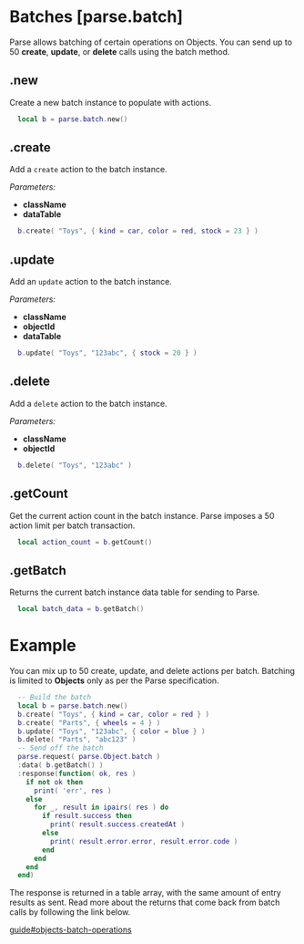 <style>.codehilite{padding-bottom:6px;}</style>

# Batches [parse.batch]

Parse allows batching of certain operations on Objects. You can send up to 50 __create__, __update__, or __delete__ calls using the batch method.

## .new

Create a new batch instance to populate with actions.

```lua
  local b = parse.batch.new()
```

## .create

Add a `create` action to the batch instance.

*Parameters:*

* __className__
* __dataTable__

```lua
  b.create( "Toys", { kind = car, color = red, stock = 23 } )
```

## .update

Add an `update` action to the batch instance.

*Parameters:*

* __className__
* __objectId__
* __dataTable__

```lua
  b.update( "Toys", "123abc", { stock = 20 } )
```

## .delete

Add a `delete` action to the batch instance.

*Parameters:*

* __className__
* __objectId__

```lua
  b.delete( "Toys", "123abc" )
```

## .getCount

Get the current action count in the batch instance. Parse imposes a 50 action limit per batch transaction.

```lua
  local action_count = b.getCount()
```

## .getBatch

Returns the current batch instance data table for sending to Parse.

```lua
  local batch_data = b.getBatch()
```

# Example

You can mix up to 50 create, update, and delete actions per batch. Batching is limited to __Objects__ only as per the Parse specification.

```lua
  -- Build the batch
  local b = parse.batch.new()
  b.create( "Toys", { kind = car, color = red } )
  b.create( "Parts", { wheels = 4 } )
  b.update( "Toys", "123abc", { color = blue } )
  b.delete( "Parts", "abc123" )
  -- Send off the batch
  parse.request( parse.Object.batch )
  :data( b.getBatch() )
  :response(function( ok, res )
    if not ok then
      print( 'err', res )
    else
      for _, result in ipairs( res ) do
        if result.success then
          print( result.success.createdAt )
        else
          print( result.error.error, result.error.code )
        end
      end
    end
  end)
```

The response is returned in a table array, with the same amount of entry results as sent. Read more about the returns that come back from batch calls by following the link below.

[guide#objects-batch-operations](https://parse.com/docs/rest/guide#objects-batch-operations)
